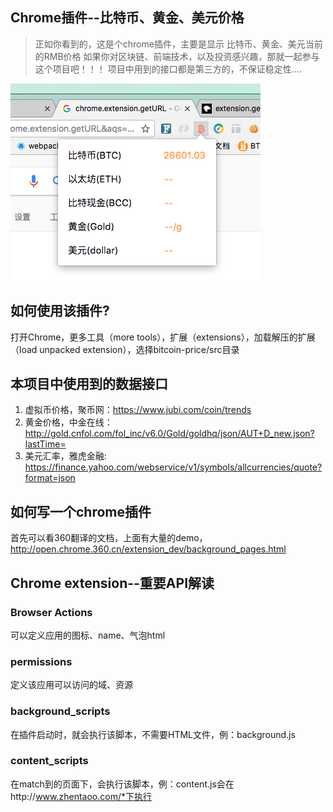 ## Chrome插件--比特币、黄金、美元价格
> 正如你看到的，这是个chrome插件，主要是显示 比特币、黄金、美元当前的RMB价格
> 如果你对区块链、前端技术，以及投资感兴趣，那就一起参与这个项目吧！！！
> 项目中用到的接口都是第三方的，不保证稳定性....

![./doc/bitcoin.png](./doc/bitcoin.png)

## 如何使用该插件?
打开Chrome，更多工具（more tools），扩展（extensions），加载解压的扩展（load unpacked extension），选择bitcoin-price/src目录

## 本项目中使用到的数据接口
1. 虚拟币价格，聚币网：https://www.jubi.com/coin/trends
2. 黄金价格，中金在线：http://gold.cnfol.com/fol_inc/v6.0/Gold/goldhq/json/AUT+D_new.json?lastTime=
3. 美元汇率，雅虎金融: https://finance.yahoo.com/webservice/v1/symbols/allcurrencies/quote?format=json

## 如何写一个chrome插件
首先可以看360翻译的文档，上面有大量的demo，http://open.chrome.360.cn/extension_dev/background_pages.html


## Chrome extension--重要API解读
### Browser Actions
可以定义应用的图标、name、气泡html

### permissions
定义该应用可以访问的域、资源

### background_scripts
在插件启动时，就会执行该脚本，不需要HTML文件，例：background.js

### content_scripts
在match到的页面下，会执行该脚本，例：content.js会在http://www.zhentaoo.com/*下执行

